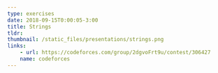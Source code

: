 ```yaml
---
type: exercises
date: 2018-09-15T0:00:05-3:00
title: Strings
tldr: 
thumbnail: /static_files/presentations/strings.png
links: 
    - url: https://codeforces.com/group/2dgvoFrt9u/contest/306427
    name: codeforces
---
```

